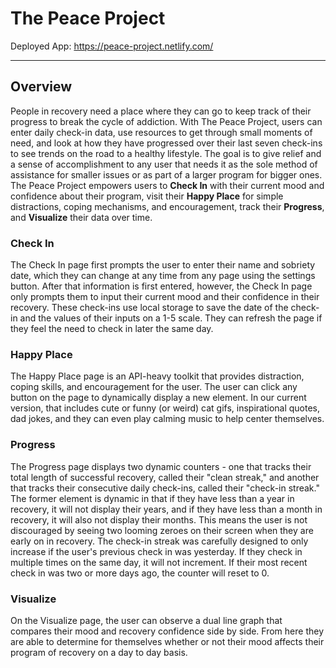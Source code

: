 # The Peace Project

Deployed App: https://peace-project.netlify.com/

---

## Overview

People in recovery need a place where they can go to keep track of their progress to break the cycle of addiction. With The Peace Project, users can enter daily check-in data, use resources to get through small moments of need, and look at how they have progressed over their last seven check-ins to see trends on the road to a healthy lifestyle. The goal is to give relief and a sense of accomplishment to any user that needs it as the sole method of assistance for smaller issues or as part of a larger program for bigger ones. The Peace Project empowers users to **Check In** with their current mood and confidence about their program, visit their **Happy Place** for simple distractions, coping mechanisms, and encouragement, track their **Progress**, and **Visualize** their data over time.

### Check In

The Check In page first prompts the user to enter their name and sobriety date, which they can change at any time from any page using the settings button. After that information is first entered, however, the Check In page only prompts them to input their current mood and their confidence in their recovery. These check-ins use local storage to save the date of the check-in and the values of their inputs on a 1-5 scale. They can refresh the page if they feel the need to check in later the same day.

### Happy Place

The Happy Place page is an API-heavy toolkit that provides distraction, coping skills, and encouragement for the user. The user can click any button on the page to dynamically display a new element. In our current version, that includes cute or funny (or weird) cat gifs, inspirational quotes, dad jokes, and they can even play calming music to help center themselves.

### Progress

The Progress page displays two dynamic counters - one that tracks their total length of successful recovery, called their "clean streak," and another that tracks their consecutive daily check-ins, called their "check-in streak." The former element is dynamic in that if they have less than a year in recovery, it will not display their years, and if they have less than a month in recovery, it will also not display their months. This means the user is not discouraged by seeing two looming zeroes on their screen when they are early on in recovery. The check-in streak was carefully designed to only increase if the user's previous check in was yesterday. If they check in multiple times on the same day, it will not increment. If their most recent check in was two or more days ago, the counter will reset to 0.

### Visualize
On the Visualize page, the user can observe a dual line graph that compares their mood and recovery confidence side by side. From here they are able to determine for themselves whether or not their mood affects their program of recovery on a day to day basis. 

